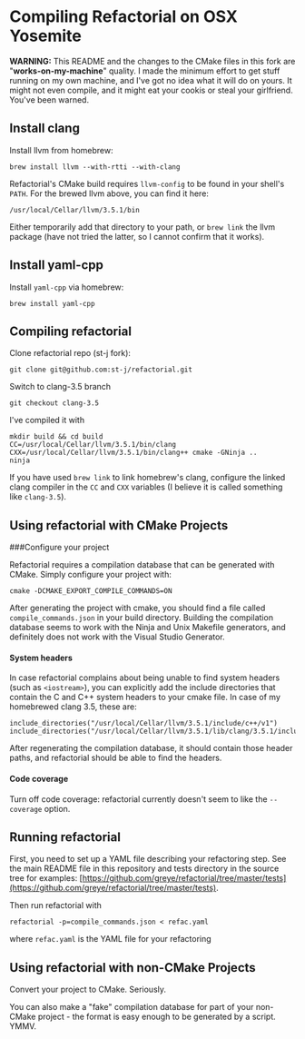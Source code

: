 Compiling Refactorial on OSX Yosemite
=====================================

**WARNING:** This README and the changes to the CMake files in this fork are "**works-on-my-machine**" quality. I made the minimum effort to get stuff running on my own machine, and I've got no idea what it will do on yours. It might not even compile, and it might eat your cookis or steal your girlfriend. You've been warned.

Install clang
----------------

Install llvm from homebrew:

    brew install llvm --with-rtti --with-clang

Refactorial's CMake build requires `llvm-config` to be found in your shell's `PATH`. For the brewed llvm above, you can find it here:

    /usr/local/Cellar/llvm/3.5.1/bin

Either temporarily add that directory to your path, or `brew link` the llvm package (have not tried the latter, so I cannot confirm that it works).

Install yaml-cpp
-----------------

Install `yaml-cpp` via homebrew:

    brew install yaml-cpp


Compiling refactorial
---------------------

Clone refactorial repo (st-j fork):

    git clone git@github.com:st-j/refactorial.git

Switch to clang-3.5 branch

    git checkout clang-3.5


I've compiled it with

    mkdir build && cd build
    CC=/usr/local/Cellar/llvm/3.5.1/bin/clang CXX=/usr/local/Cellar/llvm/3.5.1/bin/clang++ cmake -GNinja ..
    ninja

If you have used `brew link` to link homebrew's clang, configure the linked clang compiler in the `CC` and `CXX` variables (I believe it is called something like `clang-3.5`).

Using refactorial with CMake Projects
-------------------------------------

###Configure your project

Refactorial requires a compilation database that can be generated with CMake.
Simply configure your project with:

    cmake -DCMAKE_EXPORT_COMPILE_COMMANDS=ON

After generating the project with cmake, you should find a file called `compile_commands.json` in your build directory. Building the compilation database seems to work with the Ninja and Unix Makefile generators, and definitely does not work with the Visual Studio Generator.

#### System headers

In case refactorial complains about being unable to find system headers
(such as `<iostream>`), you can explicitly add the include directories that
contain the C and C++ system headers to your cmake file. In case of my
homebrewed clang 3.5, these are:

    include_directories("/usr/local/Cellar/llvm/3.5.1/include/c++/v1")
    include_directories("/usr/local/Cellar/llvm/3.5.1/lib/clang/3.5.1/include/")

After regenerating the compilation database, it should contain those
header paths, and refactorial should be able to find the headers.

#### Code coverage

Turn off code coverage: refactorial currently doesn't seem to like
the `--coverage` option.

Running refactorial
--------------------

First, you need to set up a YAML file describing your refactoring step. See the main README file in this repository and tests directory in the source tree for examples:
[https://github.com/greye/refactorial/tree/master/tests](https://github.com/greye/refactorial/tree/master/tests).

Then run refactorial with

    refactorial -p=compile_commands.json < refac.yaml

where `refac.yaml` is the YAML file for your refactoring


Using refactorial with non-CMake Projects
-----------------------------------------

Convert your project to CMake. Seriously.

You can also make a "fake" compilation database for part of your non-CMake project - the format is easy enough to be generated by a script. YMMV.


